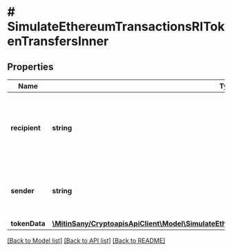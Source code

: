 # # SimulateEthereumTransactionsRITokenTransfersInner

## Properties

Name | Type | Description | Notes
------------ | ------------- | ------------- | -------------
**recipient** | **string** | Defines the address to which the recipient receives the transferred tokens. |
**sender** | **string** | Defines the address from which the sender transfers tokens. |
**tokenData** | [**\MitinSany/CryptoapisApiClient\Model\SimulateEthereumTransactionsRITokenTransfersInnerTokenData**](SimulateEthereumTransactionsRITokenTransfersInnerTokenData.md) |  |

[[Back to Model list]](../../README.md#models) [[Back to API list]](../../README.md#endpoints) [[Back to README]](../../README.md)
